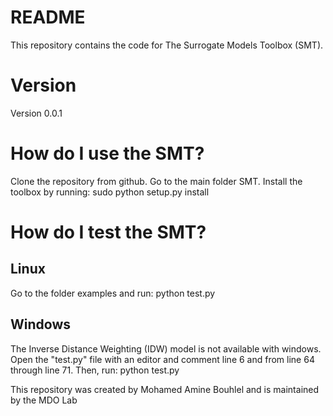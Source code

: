 # README
This repository contains the code for The Surrogate Models Toolbox (SMT).

# Version
Version 0.0.1

# How do I use the SMT?
Clone the repository from github.
Go to the main folder SMT.
Install the toolbox by running:
sudo python setup.py install

# How do I test the SMT?
## Linux
Go to the folder examples and run:
python test.py

## Windows
The Inverse Distance Weighting (IDW) model is not available with windows.
Open the "test.py" file with an editor and comment line 6 and from line
64 through line 71. Then, run:
python test.py

This repository was created by Mohamed Amine Bouhlel and is maintained by the MDO Lab
